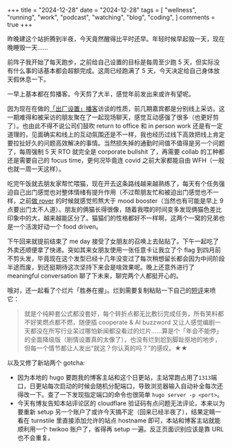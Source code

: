 +++
title = "2024-12-28"
date = "2024-12-28"
tags = [
    "wellness",
    "running",
    "work",
    "podcast",
    "watching",
    "blog",
    "coding",
]
comments = true
+++

昨晚建这个站折腾到半夜，今天竟然醒得比平时还早。年轻时候早起毁一天，现在晚睡毁一天……

前阵子我开始了每天跑步，之前给自己设置的目标是每周至少跑 5 天，但实际没有什么事的话基本都会超额完成。这周已经跑满了 5 天，今天决定给自己身体放天假休息一下。

一早上基本都在剪播客。今天剪了大半，感觉年前发出来或许有望呢。

因为现在在做的[「出厂设置」播客](https://blog.douchi.space/podcast-other-than-default/?utm_source=daily)访谈的性质，前几期嘉宾都是分别线上采访。这一期难得和被采访的朋友聚在了一起现场聊天，感觉互动感强了很多（也更好剪了）。也由此不得不说公司们鼓吹 return to office 和 in person work 还是有一定道理的，见面确实和线上的互动氛围还是不一样，我也经历过线下高效把线上肯定要拉扯好久的问题高效解决的事情。当然损失掉的通勤时间值不值得是另一个问题了，每周强制 5 天 RTO 就完全是 corporate bullshit 了，再需要 collab 的工种都还是需要自己的 focus time，更何况毕竟连 covid 之前大家都能自由 WFH（一般也就一周一天这样）。

吃完午饭就去朋友家帮忙喂猫，现在开去这条路线越来越熟练了，每天有个任务强迫自己出门感觉也对整体情绪有提升作用（不过帮朋友忙和被迫出门感觉也不一样，之前[做 rover](https://blog.douchi.space/rover/?utm_source=daily) 的时候就感觉煎熬大于 mood booster（当然也有可能是早上 9 点要出门太不人道）。朋友的俩猫长得很像，随着我喂的时间变多发现俩猫色差比印象中的大，越来越能区分了。猫猫们的性格都好不一样啊，这两个一窝的兄弟也是一个活泼好动一个 food driven。

下午回来就提前结束了 me day 接受了女朋友的召唤上去贴贴了。下午一起吃了外卖还顺便拿了快递。突如其来女朋友使用一张任意卡让我立了个 flag 到四月前不剪头发，毕竟现在这个发型已经十几年没变过了每次稍想留长都会因为中间阶段半途而废，到还挺期待这次坚持下来会是啥效果呢。晚上还意外进行了 meaningful conversation 聊了下未来，聊完两个人都挺开心的。

哦对，还一起看了个烂片「胜券在握」。烂到需要复制粘贴一下自己的[短评](https://douchi.space/@mtfront/113735037657731845)来喷它：
> 就是个纯粹套公式都没套好，每个转折点都无比敷衍完成任务，所有笑料都不好笑燃点都不燃，随便插 cooperate & AI buzzword 又让人感觉编剧一天都没在所写行业呆过哪怕新闻都没看过的烂片……算是个「年会不能停」的全面降级版（剧情设置真的太像了），也没有烂到尬到脚趾抠地的地步，但每一个情节都让人发出“就这？你认真的吗？”的感叹。★★

以及又修了新站两个 gotcha: 
- 因为本地的 hugo 要跑我的博客主站和这个日更站，主站常跑占用了`1313`端口，日更站每次启动的时候会随机分配端口，导致浏览器输入自动补全每次还得改一下。查了一下发现指定端口的命令也很简单 `hugo server -p <port>`。
- 今天有博友告知本站评论区的 cloudflare 验证码有点问题无法评论，本来以为要重新 setup 另一个账户了或许今天搞不定（回来已经半夜了），结果定睛一看在 turnstile 里直接添加允许的站点 hostname 即可，本站和博客主站就能顺利用一个 twikoo 账户了，省得再 setup 一遍。反正页面识别应该是靠 URL 也不会重复。
